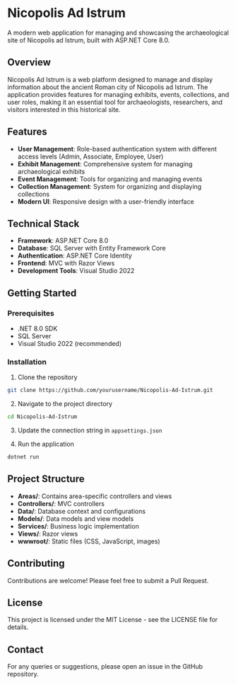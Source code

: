 # Nicopolis Ad Istrum

A modern web application for managing and showcasing the archaeological site of Nicopolis ad Istrum, built with ASP.NET Core 8.0.

## Overview

Nicopolis Ad Istrum is a web platform designed to manage and display information about the ancient Roman city of Nicopolis ad Istrum. The application provides features for managing exhibits, events, collections, and user roles, making it an essential tool for archaeologists, researchers, and visitors interested in this historical site.

## Features

- **User Management**: Role-based authentication system with different access levels (Admin, Associate, Employee, User)
- **Exhibit Management**: Comprehensive system for managing archaeological exhibits
- **Event Management**: Tools for organizing and managing events
- **Collection Management**: System for organizing and displaying collections
- **Modern UI**: Responsive design with a user-friendly interface

## Technical Stack

- **Framework**: ASP.NET Core 8.0
- **Database**: SQL Server with Entity Framework Core
- **Authentication**: ASP.NET Core Identity
- **Frontend**: MVC with Razor Views
- **Development Tools**: Visual Studio 2022

## Getting Started

### Prerequisites

- .NET 8.0 SDK
- SQL Server
- Visual Studio 2022 (recommended)

### Installation

1. Clone the repository
```bash
git clone https://github.com/yourusername/Nicopolis-Ad-Istrum.git
```

2. Navigate to the project directory
```bash
cd Nicopolis-Ad-Istrum
```

3. Update the connection string in `appsettings.json`

4. Run the application
```bash
dotnet run
```

## Project Structure

- **Areas/**: Contains area-specific controllers and views
- **Controllers/**: MVC controllers
- **Data/**: Database context and configurations
- **Models/**: Data models and view models
- **Services/**: Business logic implementation
- **Views/**: Razor views
- **wwwroot/**: Static files (CSS, JavaScript, images)

## Contributing

Contributions are welcome! Please feel free to submit a Pull Request.

## License

This project is licensed under the MIT License - see the LICENSE file for details.

## Contact

For any queries or suggestions, please open an issue in the GitHub repository. 